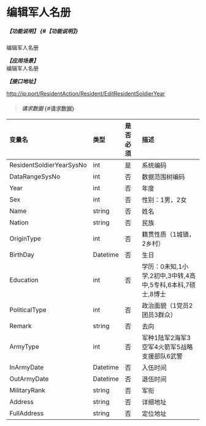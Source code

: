 # 编辑军人名册

##### _【功能说明】_ {#【功能说明】}

编辑军人名册

_**【应用场景】**_  
编辑军人名册

_**【接口地址】**_

[http://ip:port/ResidentAction/Resident/EditResidentSoldierYear](http://ip:port/ResidentAction/Resident/EditResidentSoldierYear)

> #### _请求数据_ {#请求数据}

| 变量名 | 类型 | 是否必须 | 描述 |
| :--- | :--- | :--- | :--- |
| ResidentSoldierYearSysNo | int | 是 | 系统编码 |
| DataRangeSysNo | int | 否 | 数据范围树编码 |
| Year | int | 否 | 年度 |
| Sex | int | 否 | 性别：1男，2女 |
| Name | string | 否 | 姓名 |
| Nation | string | 否 | 民族 |
| OriginType | int | 否 | 籍贯性质（1城镇，2乡村） |
| BirthDay | Datetime | 否 | 生日 |
| Education | int | 否 | 学历：0未知,1小学,2初中,3中转,4高中,5专科,6本科,7硕士,8博士 |
| PoliticalType | int | 否 | 政治面貌（1党员2团员3群众） |
| Remark | string | 否 | 去向 |
| ArmyType | int | 否 | 军种1陆军2海军3空军4火箭军5战略支援部队6武警 |
| InArmyDate | Datetime | 否 | 入伍时间 |
| OutArmyDate | Datetime | 否 | 退伍时间 |
| MilitaryRank | string | 否 | 军衔 |
| Address | string | 否 | 详细地址 |
| FullAddress | string | 否 | 定位地址 |



